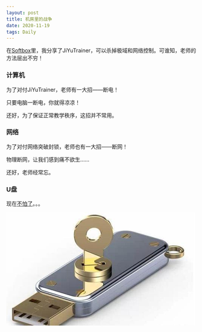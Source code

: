 ```yaml
---
layout: post
title: 机房里的战争
date: 2020-11-19
tags: Daily
---
```

在[Softbox](/Softbox)里，我分享了JiYuTrainer，可以杀掉极域和网络控制。可谁知，老师的方法层出不穷！

### 计算机
为了对付JiYuTrainer，老师有一大招——断电！

只要电脑一断电，你就得凉凉！

还好，为了保证正常教学秩序，这招并不常用。

### 网络
为了对付网络突破封锁，老师也有一大招——断网！

物理断网，让我们感到痛不欲生……

还好，老师经常忘。

### U盘
现在[不怕了](/softbox)。。。

![U盘被破解，爽歪歪](/images/posts/pass/war.jpg)
